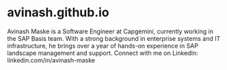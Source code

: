 # avinash.github.io
Avinash Maske is a Software Engineer at Capgemini, currently working in the SAP Basis team. With a strong background in enterprise systems and IT infrastructure, he brings over a year of hands-on experience in SAP landscape management and support.
Connect with me on LinkedIn: linkedin.com/in/avinash-maske
